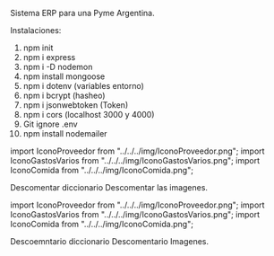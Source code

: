 Sistema ERP para una Pyme Argentina. 




Instalaciones: 
1) npm init
2) npm i express
3) npm i -D nodemon
4) npm install mongoose
5) npm i dotenv (variables entorno)
6) npm i bcrypt (hasheo)
7) npm i jsonwebtoken (Token)
8) npm i cors (localhost 3000 y 4000)
9) Git ignore .env
10) npm install nodemailer



<!-- Listado Gastos -->
import IconoProveedor from "../../../img/IconoProveedor.png";
import IconoGastosVarios from "../../../img/IconoGastosVarios.png";
import IconoComida from "../../../img/IconoComida.png";

Descomentar diccionario
Descomentar las imagenes. 

<!-- Gasto -->
import IconoProveedor from "../../../img/IconoProveedor.png";
import IconoGastosVarios from "../../../img/IconoGastosVarios.png";
import IconoComida from "../../../img/IconoComida.png";

Descoemntario diccionario
Descomentario Imagenes.

